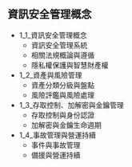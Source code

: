 
## 資訊安全管理概念
- 1_1_資訊安全管理概念
  - 資訊安全管理系統
  - 相關法規概論與遵循
  - 隱私權保護與智慧財產權
- 1_2_資產與風險管理
  - 資產分類分級與盤點
  - 風險評鑑與風險處理
- 1_3_存取控制、加解密與金鑰管理
  - 存取控制與身份認證
  - 加解密與金鑰生命週期
- 1_4_事故管理與營運持續
  - 事件與事故管理
  - 備援與營運持續

